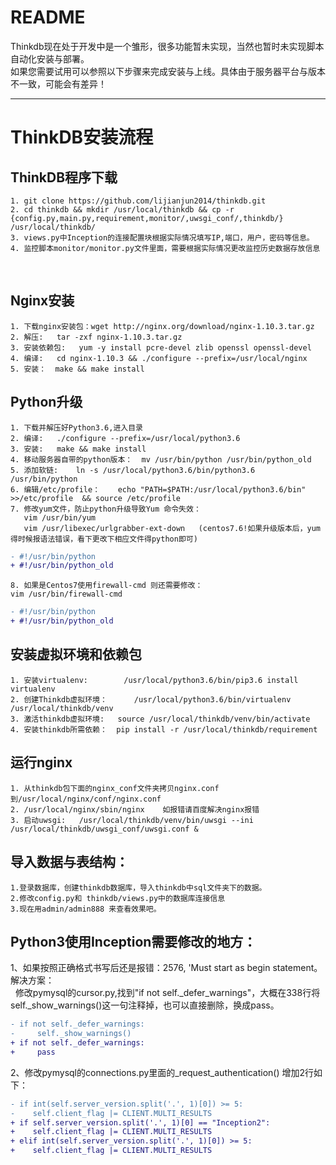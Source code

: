 README
====
Thinkdb现在处于开发中是一个雏形，很多功能暂未实现，当然也暂时未实现脚本自动化安装与部署。<br>
如果您需要试用可以参照以下步骤来完成安装与上线。具体由于服务器平台与版本不一致，可能会有差异！<br>
****

# ThinkDB安装流程
## ThinkDB程序下载
    1. git clone https://github.com/lijianjun2014/thinkdb.git
    2. cd thinkdb && mkdir /usr/local/thinkdb && cp -r {config.py,main.py,requirement,monitor/,uwsgi_conf/,thinkdb/} /usr/local/thinkdb/
    3. views.py中Inception的连接配置块根据实际情况填写IP,端口，用户，密码等信息。
    4. 监控脚本monitor/monitor.py文件里面，需要根据实际情况更改监控历史数据存放信息

  
## Nginx安装
    1. 下载nginx安装包：wget http://nginx.org/download/nginx-1.10.3.tar.gz
    2. 解压:   tar -zxf nginx-1.10.3.tar.gz
    3. 安装依赖包:   yum -y install pcre-devel zlib openssl openssl-devel
    4. 编译:   cd nginx-1.10.3 && ./configure --prefix=/usr/local/nginx
    5. 安装：  make && make install

## Python升级
    1. 下载并解压好Python3.6,进入目录
    2. 编译:   ./configure --prefix=/usr/local/python3.6
    3. 安装:   make && make install
    4. 移动服务器自带的python版本：  mv /usr/bin/python /usr/bin/python_old
    5. 添加软链:    ln -s /usr/local/python3.6/bin/python3.6 /usr/bin/python
    6. 编辑/etc/profile：    echo "PATH=$PATH:/usr/local/python3.6/bin" >>/etc/profile  && source /etc/profile
    7. 修改yum文件，防止python升级导致Yum 命令失效：
       vim /usr/bin/yum
       vim /usr/libexec/urlgrabber-ext-down   (centos7.6!如果升级版本后，yum得时候报语法错误，看下更改下相应文件得python即可)
```diff
- #!/usr/bin/python
+ #!/usr/bin/python_old
```
    8. 如果是Centos7使用firewall-cmd 则还需要修改：
    vim /usr/bin/firewall-cmd
```diff
- #!/usr/bin/python
+ #!/usr/bin/python_old
```
## 安装虚拟环境和依赖包
    1. 安装virtualenv:        /usr/local/python3.6/bin/pip3.6 install virtualenv
    2. 创建Thinkdb虚拟环境：      /usr/local/python3.6/bin/virtualenv /usr/local/thinkdb/venv
    3. 激活thinkdb虚拟环境:   source /usr/local/thinkdb/venv/bin/activate
    4. 安装thinkdb所需依赖：  pip install -r /usr/local/thinkdb/requirement

## 运行nginx
    1. 从thinkdb包下面的nginx_conf文件夹拷贝nginx.conf到/usr/local/nginx/conf/nginx.conf
    2. /usr/local/nginx/sbin/nginx    如报错请百度解决nginx报错
    3. 启动uwsgi:   /usr/local/thinkdb/venv/bin/uwsgi --ini /usr/local/thinkdb/uwsgi_conf/uwsgi.conf &
## 导入数据与表结构：
    1.登录数据库，创建thinkdb数据库，导入thinkdb中sql文件夹下的数据。
    2.修改config.py和 thinkdb/views.py中的数据库连接信息
    3.现在用admin/admin888 来查看效果吧。

## Python3使用Inception需要修改的地方：
  1、如果按照正确格式书写后还是报错：2576, 'Must start as begin statement。解决方案：<br>
    修改pymysql的cursor.py,找到"if not self._defer_warnings"，大概在338行将self._show_warnings()这一句注释掉，也可以直接删除，换成pass。
```diff
- if not self._defer_warnings:
-     self._show_warnings()
+ if not self._defer_warnings:
+     pass
```  
  2、修改pymysql的connections.py里面的_request_authentication() 增加2行如下：
```diff
- if int(self.server_version.split('.', 1)[0]) >= 5:
-    self.client_flag |= CLIENT.MULTI_RESULTS
+ if self.server_version.split('.', 1)[0] == "Inception2":
+    self.client_flag |= CLIENT.MULTI_RESULTS
+ elif int(self.server_version.split('.', 1)[0]) >= 5:
+    self.client_flag |= CLIENT.MULTI_RESULTS
```
